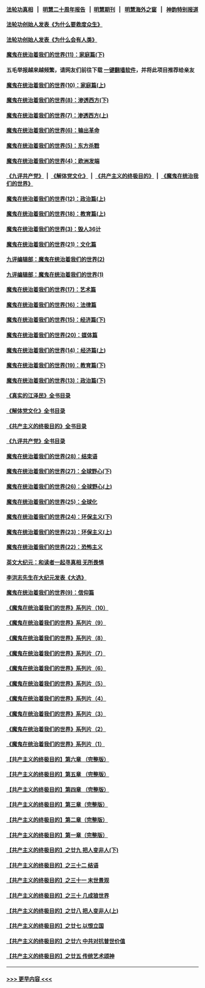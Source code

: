 #### [法轮功真相](https://github.com/gfw-breaker/truth/blob/master/README.md?t=0) &nbsp;&nbsp;|&nbsp;&nbsp; [明慧二十周年报告](https://github.com/gfw-breaker/mh-reports/blob/master/README.md?t=0) &nbsp;&nbsp;|&nbsp;&nbsp;[明慧期刊](https://github.com/gfw-breaker/mh-qikan) &nbsp;&nbsp;|&nbsp;&nbsp; [明慧海外之窗](https://github.com/gfw-breaker/mh-news/blob/master/README.md?t=0) &nbsp;&nbsp;|&nbsp;&nbsp; [神韵特别报道](https://github.com/gfw-breaker/mh-news/blob/master/shenyun.md?t=0)
#### [法轮功创始人发表《为什么要救度众生》](../pages/nsc422/n13975246.md?t=04250643) 
#### [法轮功创始人发表《为什么会有人类》](../pages/nsc422/n13912117.md?t=04250643) 
#### [魔鬼在统治着我们的世界(11)：家庭篇(下)](../pages/nsc422/n10440961.md?t=04250643) 
#### 五毛举报越来越频繁，请网友们前往下载 [一键翻墙软件](https://github.com/gfw-breaker/ssr-accounts)，并将此项目推荐给亲友
#### [魔鬼在统治着我们的世界(10)：家庭篇(上)](../pages/nsc422/n10435448.md?t=04250643) 
#### [魔鬼在统治着我们的世界(8)：渗透西方(下)](../pages/nsc422/n10429603.md?t=04250643) 
#### [魔鬼在统治着我们的世界(7)：渗透西方(上)](../pages/nsc422/n10426013.md?t=04250643) 
#### [魔鬼在统治着我们的世界(6)：输出革命](../pages/nsc422/n10421536.md?t=04250643) 
#### [魔鬼在统治着我们的世界(5)：东方杀戮](../pages/nsc422/n10417707.md?t=04250643) 
#### [魔鬼在统治着我们的世界(4)：欧洲发端](../pages/nsc422/n10414890.md?t=04250643) 
#### [《九评共产党》](https://github.com/begood0513/9ping.md/blob/master/README.md) &nbsp;|&nbsp; [《解体党文化》](../../../../jtdwh.md/blob/master/README.md)  &nbsp;|&nbsp; [《共产主义的终极目的》](../../../../gczydzjmd.md/blob/master/README.md) &nbsp;|&nbsp; [《魔鬼在统治我们的世界》](../../../../mgztzwmdsj.md/blob/master/README.md) 
#### [魔鬼在统治着我们的世界(12)：政治篇(上)](../pages/nsc422/n10444576.md?t=04250643) 
#### [魔鬼在统治着我们的世界(18)：教育篇(上)](../pages/nsc422/n10526970.md?t=04250643) 
#### [魔鬼在统治着我们的世界(3)：毁人36计](../pages/nsc422/n10411583.md?t=04250643) 
#### [魔鬼在统治着我们的世界(21)：文化篇](../pages/nsc422/n10597706.md?t=04250643) 
#### [九评编辑部：魔鬼在统治着我们的世界(2)](../pages/nsc422/n10410036.md?t=04250643) 
#### [九评编辑部：魔鬼在统治着我们的世界(1)](../pages/nsc422/n10406825.md?t=04250643) 
#### [魔鬼在统治着我们的世界(17)：艺术篇](../pages/nsc422/n10499093.md?t=04250643) 
#### [魔鬼在统治着我们的世界(16)：法律篇](../pages/nsc422/n10485969.md?t=04250643) 
#### [魔鬼在统治着我们的世界(15)：经济篇(下)](../pages/nsc422/n10469975.md?t=04250643) 
#### [魔鬼在统治着我们的世界(20)：媒体篇](../pages/nsc422/n10586579.md?t=04250643) 
#### [魔鬼在统治着我们的世界(14)：经济篇(上)](../pages/nsc422/n10457370.md?t=04250643) 
#### [魔鬼在统治着我们的世界(19)：教育篇(下)](../pages/nsc422/n10564808.md?t=04250643) 
#### [魔鬼在统治着我们的世界(13)：政治篇(下)](../pages/nsc422/n10448270.md?t=04250643) 
#### [《真实的江泽民》全书目录](../pages/nsc422/n13721399.md?t=04250643) 
#### [《解体党文化》全书目录](../pages/nsc422/n13721157.md?t=04250643) 
#### [《共产主义的终极目的》全书目录](../pages/nsc422/n13721048.md?t=04250643) 
#### [《九评共产党》全书目录](../pages/nsc422/n13708085.md?t=04250643) 
#### [魔鬼在统治着我们的世界(28)：结束语](../pages/nsc422/n10936246.md?t=04250643) 
#### [魔鬼在统治着我们的世界(27)：全球野心(下)](../pages/nsc422/n10928319.md?t=04250643) 
#### [魔鬼在统治着我们的世界(26)：全球野心(上)](../pages/nsc422/n10900318.md?t=04250643) 
#### [魔鬼在统治着我们的世界(25)：全球化](../pages/nsc422/n10788205.md?t=04250643) 
#### [魔鬼在统治着我们的世界(24)：环保主义(下)](../pages/nsc422/n10695307.md?t=04250643) 
#### [魔鬼在统治着我们的世界(23)：环保主义(上)](../pages/nsc422/n10688613.md?t=04250643) 
#### [魔鬼在统治着我们的世界(22)：恐怖主义](../pages/nsc422/n10614727.md?t=04250643) 
#### [英文大纪元：和读者一起寻真相 无所畏惧](../pages/nsc422/n12542027.md?t=04250643) 
#### [李洪志先生在大纪元发表《大选》](../pages/nsc422/n12534746.md?t=04250643) 
#### [魔鬼在统治着我们的世界(9)：信仰篇](../pages/nsc422/n10432159.md?t=04250643) 
#### [《魔鬼在统治着我们的世界》系列片（10）](../pages/nsc422/n12292670.md?t=04250643) 
#### [《魔鬼在统治着我们的世界》系列片（9）](../pages/nsc422/n12290859.md?t=04250643) 
#### [《魔鬼在统治着我们的世界》系列片（8）](../pages/nsc422/n12287445.md?t=04250643) 
#### [《魔鬼在统治着我们的世界》系列片（7）](../pages/nsc422/n12283425.md?t=04250643) 
#### [《魔鬼在统治着我们的世界》系列片（6）](../pages/nsc422/n12282314.md?t=04250643) 
#### [《魔鬼在统治着我们的世界》系列片（5）](../pages/nsc422/n12281419.md?t=04250643) 
#### [《魔鬼在统治着我们的世界》系列片（4）](../pages/nsc422/n12274024.md?t=04250643) 
#### [《魔鬼在统治着我们的世界》系列片（3）](../pages/nsc422/n12271322.md?t=04250643) 
#### [《魔鬼在统治着我们的世界》系列片（2）](../pages/nsc422/n12269049.md?t=04250643) 
#### [《魔鬼在统治着我们的世界》系列片（1）](../pages/nsc422/n12267575.md?t=04250643) 
#### [【共产主义的终极目的】第六章 （完整版）](../pages/nsc422/n11428913.md?t=04250643) 
#### [【共产主义的终极目的】第五章 （完整版）](../pages/nsc422/n11428912.md?t=04250643) 
#### [【共产主义的终极目的】第四章 （完整版）](../pages/nsc422/n11428907.md?t=04250643) 
#### [【共产主义的终极目的】第三章（完整版）](../pages/nsc422/n11428848.md?t=04250643) 
#### [【共产主义的终极目的】第二章（完整版）](../pages/nsc422/n11428831.md?t=04250643) 
#### [【共产主义的终极目的】第一章（完整版）](../pages/nsc422/n11417651.md?t=04250643) 
#### [【共产主义的终极目的】之廿九 把人变非人(下)](../pages/nsc422/n11344140.md?t=04250643) 
#### [【共产主义的终极目的】之三十二 结语](../pages/nsc422/n11360535.md?t=04250643) 
#### [【共产主义的终极目的】之三十一 末世景观](../pages/nsc422/n11351129.md?t=04250643) 
#### [【共产主义的终极目的】之三十 几成狼世界](../pages/nsc422/n11348280.md?t=04250643) 
#### [【共产主义的终极目的】之廿八 把人变非人(上)](../pages/nsc422/n11340492.md?t=04250643) 
#### [【共产主义的终极目的】之廿七 以恨立国](../pages/nsc422/n11336944.md?t=04250643) 
#### [【共产主义的终极目的】之廿六 中共对抗普世价值](../pages/nsc422/n11324785.md?t=04250643) 
#### [【共产主义的终极目的】之廿五 传统艺术颂神](../pages/nsc422/n11296396.md?t=04250643) 

----
#### [ >>> 更早内容 <<< ](../indexes/nsc422-earlier.md)

